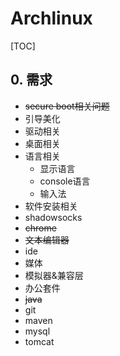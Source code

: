 # Archlinux

[TOC]

## 0. 需求

- ~~secure boot相关问题~~
- 引导美化
- 驱动相关
- 桌面相关
- 语言相关
  - 显示语言
  - console语言
  - 输入法
- 软件安装相关
- shadowsocks
- ~~chrome~~
- ~~文本编辑器~~
- ide
- 媒体
- 模拟器&兼容层
- 办公套件
- ~~java~~
- git
- maven
- mysql
- tomcat